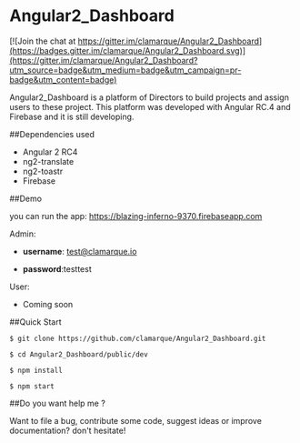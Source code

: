 # Angular2_Dashboard

[![Join the chat at https://gitter.im/clamarque/Angular2_Dashboard](https://badges.gitter.im/clamarque/Angular2_Dashboard.svg)](https://gitter.im/clamarque/Angular2_Dashboard?utm_source=badge&utm_medium=badge&utm_campaign=pr-badge&utm_content=badge)

Angular2_Dashboard is a platform of Directors to build projects and assign users to these project. This platform was developed with Angular RC.4 and Firebase and it is still developing.

##Dependencies used

- Angular 2 RC4
- ng2-translate
- ng2-toastr
- Firebase

##Demo

you can run the app: https://blazing-inferno-9370.firebaseapp.com 

Admin: 

* **username**: test@clamarque.io

* **password**:testtest

User:

* Coming soon

##Quick Start

`$ git clone https://github.com/clamarque/Angular2_Dashboard.git`

`$ cd Angular2_Dashboard/public/dev`

`$ npm install`

`$ npm start`

##Do you want help me ?

Want to file a bug, contribute some code, suggest ideas or improve documentation? don't hesitate!




